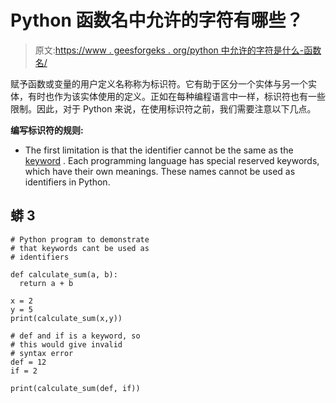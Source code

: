 # Python 函数名中允许的字符有哪些？

> 原文:[https://www . geesforgeks . org/python 中允许的字符是什么-函数名/](https://www.geeksforgeeks.org/what-are-the-allowed-characters-in-python-function-names/)

赋予函数或变量的用户定义名称称为标识符。它有助于区分一个实体与另一个实体，有时也作为该实体使用的定义。正如在每种编程语言中一样，标识符也有一些限制。因此，对于 Python 来说，在使用标识符之前，我们需要注意以下几点。

**编写标识符的规则:**

*   The first limitation is that the identifier cannot be the same as the [keyword](https://www.geeksforgeeks.org/keywords-python-set-1/) . Each programming language has special reserved keywords, which have their own meanings. These names cannot be used as identifiers in Python.

## 蟒 3

```
# Python program to demonstrate
# that keywords cant be used as
# identifiers

def calculate_sum(a, b):
  return a + b

x = 2
y = 5
print(calculate_sum(x,y))

# def and if is a keyword, so
# this would give invalid
# syntax error
def = 12  
if = 2     

print(calculate_sum(def, if))
```